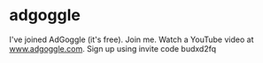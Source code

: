 adgoggle
========

I've joined AdGoggle (it's free). Join me. Watch a YouTube video at www.adgoggle.com. Sign up using invite code budxd2fq